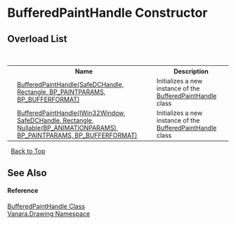 # BufferedPaintHandle Constructor 
 


## Overload List
&nbsp;<table><tr><th></th><th>Name</th><th>Description</th></tr><tr><td>![Public method](media/pubmethod.gif "Public method")</td><td><a href="1cc0d319-e2bd-3116-1e13-33cb48aee974">BufferedPaintHandle(SafeDCHandle, Rectangle, BP_PAINTPARAMS, BP_BUFFERFORMAT)</a></td><td>
Initializes a new instance of the <a href="a766067f-9273-1b1c-b2bd-4a3f400fb603">BufferedPaintHandle</a> class</td></tr><tr><td>![Public method](media/pubmethod.gif "Public method")</td><td><a href="b80325da-8beb-7b51-03cb-8e88a532ca9e">BufferedPaintHandle(IWin32Window, SafeDCHandle, Rectangle, Nullable(BP_ANIMATIONPARAMS), BP_PAINTPARAMS, BP_BUFFERFORMAT)</a></td><td>
Initializes a new instance of the <a href="a766067f-9273-1b1c-b2bd-4a3f400fb603">BufferedPaintHandle</a> class</td></tr></table>&nbsp;
<a href="#bufferedpainthandle-constructor">Back to Top</a>

## See Also


#### Reference
<a href="a766067f-9273-1b1c-b2bd-4a3f400fb603">BufferedPaintHandle Class</a><br /><a href="244457de-0d9a-a7a6-a8cb-8ad874eb779f">Vanara.Drawing Namespace</a><br />